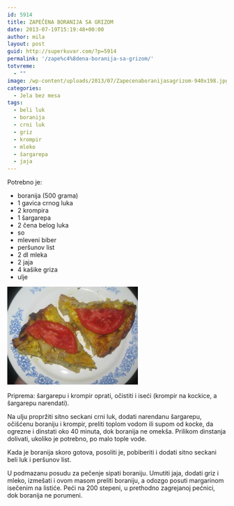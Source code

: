 ```yaml
---
id: 5914
title: ZAPEČENA BORANIJA SA GRIZOM
date: 2013-07-19T15:19:48+00:00
author: mila
layout: post
guid: http://superkuvar.com/?p=5914
permalink: '/zape%c4%8dena-boranija-sa-grizom/'
totvreme:
  - ""
image: /wp-content/uploads/2013/07/Zapecenaboranijasagrizom-940x198.jpg
categories:
  - Jela bez mesa
tags:
  - beli luk
  - boranija
  - crni luk
  - griz
  - krompir
  - mleko
  - šargarepa
  - jaja
---
```

Potrebno je:

  * boranija (500 grama)
  * 1 gavica crnog luka
  * 2 krompira
  * 1 šargarepa
  * 2 čena belog luka
  * so
  * mleveni biber
  * peršunov list
  * 2 dl mleka
  * 2 jaja
  * 4 kašike griza
  * ulje

<img class="alignnone size-medium wp-image-5915" src="/wp-content/uploads/2013/07/Zapecenaboranijasagrizom-300x225.jpg" alt="Zapecenaboranijasagrizom" width="300" height="225" /> 

Priprema: šargarepu i krompir oprati, očistiti i iseći (krompir na kockice, a šargarepu narendati).

Na ulju propržiti sitno seckani crni luk, dodati narendanu šargarepu, očišćenu boraniju i krompir, preliti toplom vodom ili supom od kocke, da ogrezne i dinstati oko 40 minuta, dok boranija ne omekša. Prilikom dinstanja dolivati, ukoliko je potrebno, po malo tople vode.

Kada je boranija skoro gotova, posoliti je, pobiberiti i dodati sitno seckani beli luk i peršunov list.

U podmazanu posudu za pečenje sipati boraniju. Umutiti jaja, dodati griz i mleko, izmešati i ovom masom preliti boraniju, a odozgo posuti margarinom isečenim na listiće. Peći na 200 stepeni, u prethodno zagrejanoj pećnici, dok boranija ne porumeni.